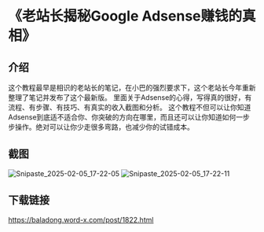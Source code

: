 # 《老站长揭秘Google Adsense赚钱的真相》
## 介绍
这个教程最早是相识的老站长的笔记，在小巴的强烈要求下，这个老站长今年重新整理了笔记并发布了这个最新版。
里面关于Adsense的心得，写得真的很好，有流程、有步骤、有技巧、有真实的收入截图和分析。
这个教程不但可以让你知道Adsense到底适不适合你、你突破的方向在哪里，而且还可以让你知道如何一步步操作。绝对可以让你少走很多弯路，也减少你的试错成本。
## 截图
![Snipaste_2025-02-05_17-22-05](https://github.com/user-attachments/assets/5918ef11-f887-4482-8035-054e0f2d95af)
![Snipaste_2025-02-05_17-22-11](https://github.com/user-attachments/assets/cf9d5977-2732-42bb-b7da-0565b8f8146a)

## 下载链接
https://baladong.word-x.com/post/1822.html
